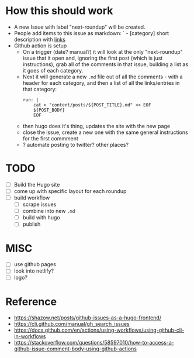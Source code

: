 # How this should work

* A new Issue with label "next-roundup" will be created.
* People add items to this issue as markdown: ` - [category] short description with [links](/link/to/item)
* Github action is setup 
  * On a trigger (date? manual?) it will look at the only "next-roundup" issue that it open and, ignoring the first post (which is just instructions), grab all of the comments in that issue, building a list as it goes of each category.
  * Next it will generate a new `.md` file out of all the comments - with a header for each category, and then a list of all the links/entries in that category:
      ```
      run: |
          cat > "content/posts/${POST_TITLE}.md" << EOF
          ${POST_BODY}
          EOF
      ```
  * then hugo does it's thing, updates the site with the new page
  * close the issue, create a new one with the same general instructions for the first commment
  * ? automate posting to twitter? other places?
 
# TODO

- [ ] Build the Hugo site 
- [ ] come up with specific layout for each roundup
- [ ] build workflow
  - [ ] scrape issues
  - [ ] combine into new `.md`
  - [ ] build with hugo
  - [ ] publish
     
# MISC

- [ ] use github pages
- [ ] look into netlify?
- [ ] logo?

# Reference

* https://shazow.net/posts/github-issues-as-a-hugo-frontend/
* https://cli.github.com/manual/gh_search_issues
* https://docs.github.com/en/actions/using-workflows/using-github-cli-in-workflows
* https://stackoverflow.com/questions/58597010/how-to-access-a-github-issue-comment-body-using-github-actions

